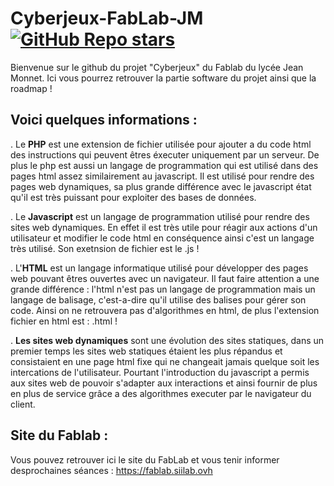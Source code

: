 # Cyberjeux-FabLab-JM <a href="https://github.com/mfts/papermark/stargazers"><img alt="GitHub Repo stars" src="https://img.shields.io/github/stars/mfts/papermark"></a>
Bienvenue sur le github du projet "Cyberjeux" du Fablab du lycée Jean Monnet. Ici vous pourrez retrouver la partie software du projet ainsi que la roadmap !


## Voici quelques informations : 

. Le **PHP** est une extension de fichier utilisée pour ajouter a du code html des instructions qui peuvent êtres éxecuter uniquement par un serveur. De plus le php est aussi un langage de programmation qui est utilisé dans des pages html assez similairement au javascript. Il est utilisé pour rendre des pages web dynamiques, sa plus grande différence avec le javascript état qu'il est très puissant pour exploiter des bases de données.

. Le **Javascript** est un langage de programmation utilisé pour rendre des sites web dynamiques. En effet il est très utile pour réagir aux actions d'un utilisateur et modifier le code html en conséquence ainsi c'est un langage très utilisé. Son exetnsion de fichier est le .js !

. L'**HTML** est un langage informatique utilisé pour développer des pages web pouvant êtres ouvertes avec un navigateur. Il faut faire attention a une grande différence : l'html n'est pas un langage de programmation mais un langage de balisage, c'est-a-dire qu'il utilise des balises pour gérer son code. Ainsi on ne retrouvera pas d'algorithmes en html, de plus l'extension fichier en html est : .html !

. **Les sites web dynamiques** sont une évolution des sites statiques, dans un premier temps les sites web statiques étaient les plus répandus et consistaient en une page html fixe qui ne changeait jamais quelque soit les intercations de l'utilisateur. Pourtant l'introduction du javascript a permis aux sites web de pouvoir s'adapter aux interactions et ainsi fournir de plus en plus de service grâce a des algorithmes executer par le navigateur du client.

## Site du Fablab :
Vous pouvez retrouver ici le site du FabLab et vous tenir informer desprochaines séances : https://fablab.siilab.ovh
